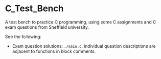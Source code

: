 # C_Test_Bench

A test bench to practice C programming, using some C assignments and C exam questions from Sheffield university.

See the following:

- Exam question solutions: `./main.c`, individual question descriptions are adjacent to functions in block comments.
